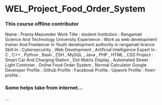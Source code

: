 # WEL_Project_Food_Order_System


### This course offline contributor
  Name : Pranta Mazumder
  Work Title : student
  Institution : Rangamati Science And Technology University
  Experience : Work as web development trainer And Freelancer in Youth development authority in 
  rangamati brance
  Skill In : Cybersecuirity , Web Development , Artificial Intelligence
  Expert In : C , C++ , Python , Bash , ZSH , MySQL , Java , PHP , HTML , CSS
  Project : Smart Car And Charging Station , Dot Matrix Display , Automated Street Light Controler 
  , Online Food Order System , Normal Calculator
  Google Developer Profile :
  Github Profile :
  Facebook Profile :
  Upwork Profile :
  fiverr profile :
### Some helps take from internet...


  ...
